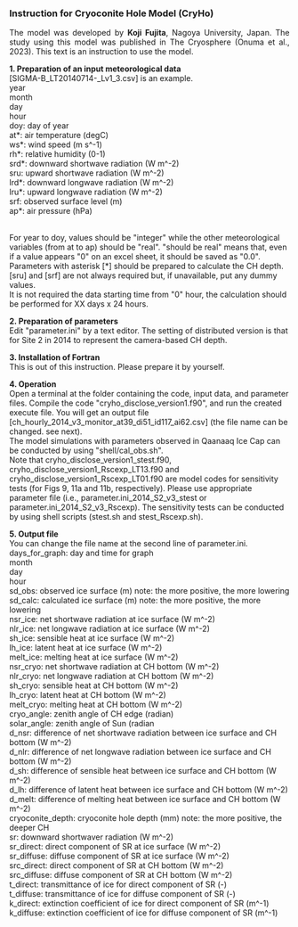 <HTML><h3>Instruction for Cryoconite Hole Model (CryHo)</h3>

<P ALIGN=JUSTIFY>The model was developed by <B>Koji Fujita</B>, Nagoya University, Japan. The study using this model was published in The Cryosphere (Onuma et al., 2023). This text is an instruction to use the model.</P>

<B>1. Preparation of an input meteorological data</B>
<br>[SIGMA-B_LT20140714-_Lv1_3.csv] is an example.
<br>year
<br>month
<br>day
<br>hour
<br>doy: day of year
<br>at*: air temperature (degC)
<br>ws*: wind speed (m s^-1)
<br>rh*: relative humidity (0-1)
<br>srd*: downward shortwave radiation (W m^-2)
<br>sru: upward shortwave radiation (W m^-2)
<br>lrd*: downward longwave radiation (W m^-2)
<br>lru*: upward longwave radiation (W m^-2)
<br>srf: observed surface level (m)
<br>ap*: air pressure (hPa)

<br>For year to doy, values should be "integer" while the other meteorological variables (from at to ap) should be "real". "should be real" means that, even if a value appears "0" on an excel sheet, it should be saved as "0.0".
<br>Parameters with asterisk [*] should be prepared to calculate the CH depth. [sru] and [srf] are not always required but, if unavailable, put any dummy values.
<br>It is not required the data starting time from "0" hour, the calculation should be performed for XX days x 24 hours.

<B>2. Preparation of parameters</B>
<br>Edit "parameter.ini" by a text editor. The setting of distributed version is that for Site 2 in 2014 to represent the camera-based CH depth.

<B>3. Installation of Fortran</B>
<br>This is out of this instruction. Please prepare it by yourself.

<B>4. Operation</B>
<br>Open a terminal at the folder containing the code, input data, and parameter files. Compile the code "cryho_disclose_version1.f90", and run the created execute file. You will get an output file [ch_hourly_2014_v3_monitor_at39_di51_id117_ai62.csv] (the file name can be changed. see next).
<br>The model simulations with parameters observed in Qaanaaq Ice Cap can be conducted by using "shell/cal_obs.sh".
<br>Note that cryho_disclose_version1_stest.f90, cryho_disclose_version1_Rscexp_LT13.f90 and cryho_disclose_version1_Rscexp_LT01.f90 are model codes for sensitivity tests (for Figs 9, 11a and 11b, respectively). Please use appropriate parameter file (i.e., parameter.ini_2014_S2_v3_stest or parameter.ini_2014_S2_v3_Rscexp). The sensitivity tests can be conducted by using shell scripts (stest.sh and stest_Rscexp.sh).

<B>5. Output file</B>
<br>You can change the file name at the second line of parameter.ini.
<br>days_for_graph: day and time for graph
<br>month
<br>day
<br>hour 
<br>sd_obs: observed ice surface (m) note: the more positive, the more lowering
<br>sd_calc: calculated ice surface (m) note: the more positive, the more lowering
<br>nsr_ice: net shortwave radiation at ice surface (W m^-2)
<br>nlr_ice: net longwave radiation at ice surface (W m^-2)
<br>sh_ice: sensible heat at ice surface (W m^-2)
<br>lh_ice: latent heat at ice surface (W m^-2)
<br>melt_ice: melting heat at ice surface (W m^-2)
<br>nsr_cryo: net shortwave radiation at CH bottom (W m^-2)
<br>nlr_cryo: net longwave radiation at CH bottom (W m^-2)
<br>sh_cryo: sensible heat at CH bottom (W m^-2)
<br>lh_cryo: latent heat at CH bottom (W m^-2)
<br>melt_cryo: melting heat at CH bottom (W m^-2)
<br>cryo_angle: zenith angle of CH edge (radian)
<br>solar_angle: zenith angle of Sun (radian
<br>d_nsr: difference of net shortwave radiation between ice surface and CH bottom (W m^-2)
<br>d_nlr: difference of net longwave radiation between ice surface and CH bottom (W m^-2)
<br>d_sh: difference of sensible heat between ice surface and CH bottom (W m^-2)
<br>d_lh: difference of latent heat between ice surface and CH bottom (W m^-2)
<br>d_melt: difference of melting heat between ice surface and CH bottom (W m^-2)
<br>cryoconite_depth: cryoconite hole depth (mm) note: the more positive, the deeper CH
<br>sr: downward shortwaver radiation (W m^-2)
<br>sr_direct: direct component of SR at ice surface (W m^-2)
<br>sr_diffuse: diffuse component of SR at ice surface (W m^-2)
<br>src_direct: direct component of SR at CH bottom (W m^-2)
<br>src_diffuse: diffuse component of SR at CH bottom (W m^-2)
<br>t_direct: transmittance of ice for direct component of SR (-)
<br>t_diffuse: transmittance of ice for diffuse component of SR (-)
<br>k_direct: extinction coefficient of ice for direct component of SR (m^-1)
<br>k_diffuse: extinction coefficient of ice for diffuse component of SR (m^-1)
